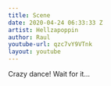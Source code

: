 ```yaml
---
title: Scene
date: 2020-04-24 06:33:33 Z
artist: Hellzapoppin
author: Raul
youtube-url: qzc7vY9VTnk
layout: youtube
---
```


Crazy dance! Wait for it…

